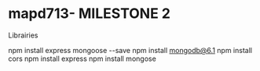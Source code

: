# mapd713- MILESTONE 2


Librairies

npm install express mongoose --save
npm install mongodb@6.1
npm install cors
npm install express
npm install mongose

